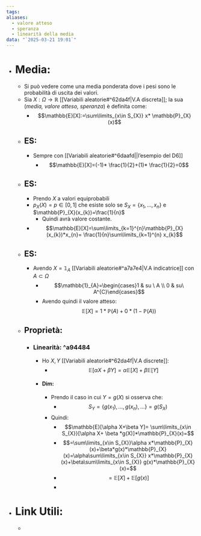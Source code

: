 ```yaml
---
tags: 
aliases:
  - valore atteso
  - speranza
  - linearità della media
data: "`2025-03-21 19:01`"
---
```

- # Media:
	- Si può vedere come una media ponderata dove i pesi sono le probabilità di uscita dei valori.
	- Sia $X: \Omega\to \mathbb{R}$ [[Variabili aleatorie#^62da4f|V.A discreta]]; la sua (_media, valore atteso, speranza_) è definita come:
		- $$\mathbb{E}[X]:=\sum\limits_{x\in S_{X}} x* \mathbb{P}_{X}(x)$$
	- ## ES:
		- Sempre con [[Variabili aleatorie#^6daafd||l’esempio del D6]] 
			- $$\mathbb{E}[X]=(-1)* \frac{1}{2}+(1)* \frac{1}{2}=0$$
	- ## ES:
		- Prendo $X$ a valori equiprobabili
		- $p_{X}(X)=p\in [0,1]$ che esiste solo se $S_{X}=\{x_{1},...,x_{n}\}$ e $\mathbb{P}_{X}(x_{k})=\frac{1}{n}$
			- Quindi avrà valore costante.
		- $$\mathbb{E}[X]=\sum\limits_{k=1}^{n}\mathbb{P}_{X}(x_{k})*x_{n}= \frac{1}{n}\sum\limits_{k=1}^{n} x_{k}$$
	- ## ES:
		- Avendo $X=\mathbb{1}_{A}$ [[Variabili aleatorie#^a7a7e4|V.A indicatrice]] con $A\subset \Omega$
			- $$\mathbb{1}_{A}=\begin{cases}1 & su \ A \\ 0 & su\ A^{C}\end{cases}$$
			- Avendo quindi il valore atteso: $$\mathbb{E}[X]=1*\mathbb{P}(A)+0*(1-\mathbb{P}(A))$$
	- ## Proprietà:
		- ### Linearità: ^a94484
			- Ho $X,Y$ [[Variabili aleatorie#^62da4f|V.A discrete]]:
				- $$\mathbb{E}[\alpha X+\beta Y]=\alpha \mathbb{E}[X]+ \beta \mathbb{E}[Y]$$
			- #### Dim:
				- Prendo il caso in cui $Y=g(X)$ si osserva che:
					- $$S_{Y}=\{g(x_{1}),...,g(x_{n}),...\}=g(S_{X})$$
				- Quindi:
					- $$\mathbb{E}[\alpha X+\beta Y]= \sum\limits_{x\in S_{X}}[\alpha X+ \beta *g(X)]*\mathbb{P}_{X}(x)=$$
					- $$=\sum\limits_{x\in S_{X}}\alpha x*\mathbb{P}_{X}(x)+\beta*g(x)*\mathbb{P}_{X}(x)=\alpha\sum\limits_{x\in S_{X}} x*\mathbb{P}_{X}(x)+\beta\sum\limits_{x\in S_{X}} g(x)*\mathbb{P}_{X}(x)=$$
					- $$=\mathbb{E}[X]+\mathbb{E}[g(x)]$$
					- 
- # Link Utili:
	- 